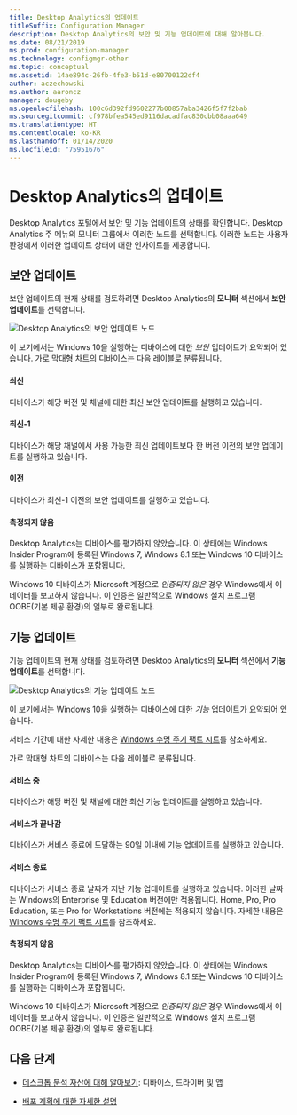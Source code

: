 ```yaml
---
title: Desktop Analytics의 업데이트
titleSuffix: Configuration Manager
description: Desktop Analytics의 보안 및 기능 업데이트에 대해 알아봅니다.
ms.date: 08/21/2019
ms.prod: configuration-manager
ms.technology: configmgr-other
ms.topic: conceptual
ms.assetid: 14ae894c-26fb-4fe3-b51d-e80700122df4
author: aczechowski
ms.author: aaroncz
manager: dougeby
ms.openlocfilehash: 100c6d392fd9602277b00857aba3426f5f7f2bab
ms.sourcegitcommit: cf978bfea545ed9116dacadfac830cbb08aaa649
ms.translationtype: HT
ms.contentlocale: ko-KR
ms.lasthandoff: 01/14/2020
ms.locfileid: "75951676"
---
```

# <a name="updates-in-desktop-analytics"></a>Desktop Analytics의 업데이트

Desktop Analytics 포털에서 보안 및 기능 업데이트의 상태를 확인합니다. Desktop Analytics 주 메뉴의 모니터 그룹에서 이러한 노드를 선택합니다. 이러한 노드는 사용자 환경에서 이러한 업데이트 상태에 대한 인사이트를 제공합니다.


## <a name="security-updates"></a>보안 업데이트

보안 업데이트의 현재 상태를 검토하려면 Desktop Analytics의 **모니터** 섹션에서 **보안 업데이트**를 선택합니다.

![Desktop Analytics의 보안 업데이트 노드](media/security-updates.png)

이 보기에서는 Windows 10을 실행하는 디바이스에 대한 *보안* 업데이트가 요약되어 있습니다. 가로 막대형 차트의 디바이스는 다음 레이블로 분류됩니다.

#### <a name="latest"></a>최신

디바이스가 해당 버전 및 채널에 대한 최신 보안 업데이트를 실행하고 있습니다.

#### <a name="latest-1"></a>최신-1

디바이스가 해당 채널에서 사용 가능한 최신 업데이트보다 한 버전 이전의 보안 업데이트를 실행하고 있습니다.

#### <a name="older"></a>이전

디바이스가 최신-1 이전의 보안 업데이트를 실행하고 있습니다.

#### <a name="not-measured"></a>측정되지 않음

Desktop Analytics는 디바이스를 평가하지 않았습니다. 이 상태에는 Windows Insider Program에 등록된 Windows 7, Windows 8.1 또는 Windows 10 디바이스를 실행하는 디바이스가 포함됩니다.  

Windows 10 디바이스가 Microsoft 계정으로 *인증되지 않은* 경우 Windows에서 이 데이터를 보고하지 않습니다. 이 인증은 일반적으로 Windows 설치 프로그램 OOBE(기본 제공 환경)의 일부로 완료됩니다.<!-- 5148153 -->


## <a name="feature-updates"></a>기능 업데이트

기능 업데이트의 현재 상태를 검토하려면 Desktop Analytics의 **모니터** 섹션에서 **기능 업데이트**를 선택합니다.

![Desktop Analytics의 기능 업데이트 노드](media/feature-updates.png)

이 보기에서는 Windows 10을 실행하는 디바이스에 대한 *기능* 업데이트가 요약되어 있습니다.

서비스 기간에 대한 자세한 내용은 [Windows 수명 주기 팩트 시트](https://support.microsoft.com/help/13853/windows-lifecycle-fact-sheet)를 참조하세요.  

가로 막대형 차트의 디바이스는 다음 레이블로 분류됩니다.

#### <a name="in-service"></a>서비스 중

디바이스가 해당 버전 및 채널에 대한 최신 기능 업데이트를 실행하고 있습니다.  

#### <a name="near-end-of-service"></a>서비스가 끝나감

디바이스가 서비스 종료에 도달하는 90일 이내에 기능 업데이트를 실행하고 있습니다.

#### <a name="end-of-service"></a>서비스 종료

디바이스가 서비스 종료 날짜가 지난 기능 업데이트를 실행하고 있습니다. 이러한 날짜는 Windows의 Enterprise 및 Education 버전에만 적용됩니다. Home, Pro, Pro Education, 또는 Pro for Workstations 버전에는 적용되지 않습니다. 자세한 내용은 [Windows 수명 주기 팩트 시트](https://support.microsoft.com/help/13853/windows-lifecycle-fact-sheet)를 참조하세요.

#### <a name="not-measured"></a>측정되지 않음

Desktop Analytics는 디바이스를 평가하지 않았습니다. 이 상태에는 Windows Insider Program에 등록된 Windows 7, Windows 8.1 또는 Windows 10 디바이스를 실행하는 디바이스가 포함됩니다.

Windows 10 디바이스가 Microsoft 계정으로 *인증되지 않은* 경우 Windows에서 이 데이터를 보고하지 않습니다. 이 인증은 일반적으로 Windows 설치 프로그램 OOBE(기본 제공 환경)의 일부로 완료됩니다.<!-- 5148153 -->


## <a name="next-steps"></a>다음 단계

- [데스크톱 분석 자산에 대해 알아보기](/sccm/desktop-analytics/about-assets): 디바이스, 드라이버 및 앱  

- [배포 계획에 대한 자세한 설명](/sccm/desktop-analytics/about-deployment-plans)  
